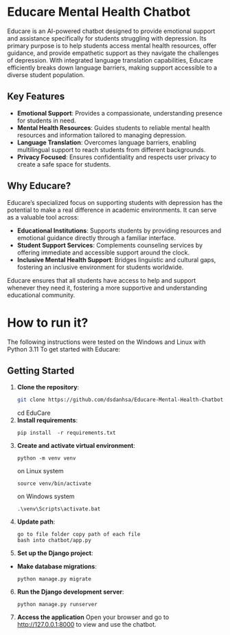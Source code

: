 # Educare Mental Health Chatbot

Educare is an AI-powered chatbot designed to provide emotional support and assistance specifically for students struggling with depression. Its primary purpose is to help students access mental health resources, offer guidance, and provide empathetic support as they navigate the challenges of depression. With integrated language translation capabilities, Educare efficiently breaks down language barriers, making support accessible to a diverse student population.

## Key Features

- **Emotional Support**: Provides a compassionate, understanding presence for students in need.
- **Mental Health Resources**: Guides students to reliable mental health resources and information tailored to managing depression.
- **Language Translation**: Overcomes language barriers, enabling multilingual support to reach students from different backgrounds.
- **Privacy Focused**: Ensures confidentiality and respects user privacy to create a safe space for students.

## Why Educare?

Educare’s specialized focus on supporting students with depression has the potential to make a real difference in academic environments. It can serve as a valuable tool across:

- **Educational Institutions**: Supports students by providing resources and emotional guidance directly through a familiar interface.
- **Student Support Services**: Complements counseling services by offering immediate and accessible support around the clock.
- **Inclusive Mental Health Support**: Bridges linguistic and cultural gaps, fostering an inclusive environment for students worldwide.

Educare ensures that all students have access to help and support whenever they need it, fostering a more supportive and understanding educational community.

# How to run it?
The following instructions were tested on the Windows and Linux with Python 3.11
To get started with Educare:

## Getting Started

1. **Clone the repository**:
    ```bash
    git clone https://github.com/dsdanhsa/Educare-Mental-Health-Chatbot.git
    ```
    cd EduCare
2. **Install requirements**:
    ```
    pip install  -r requirements.txt
    ```
3. **Create and activate virtual environment**:
    ```
    python -m venv venv
    ```
    on Linux system
    ```
    source venv/bin/activate
    ```
    on Windows system
    ```
    .\venv\Scripts\activate.bat
    ```
4. **Update path**:
    ```
    go to file folder copy path of each file
    bash into chatbot/app.py
    ```
5. **Set up the Django project**:
- **Make database migrations**:
    ```
    python manage.py migrate
    ```
6. **Run the Django development server**:
    ```
    python manage.py runserver
    ```
6. **Access the application**
Open your browser and go to http://127.0.0.1:8000 to view and use the chatbot.